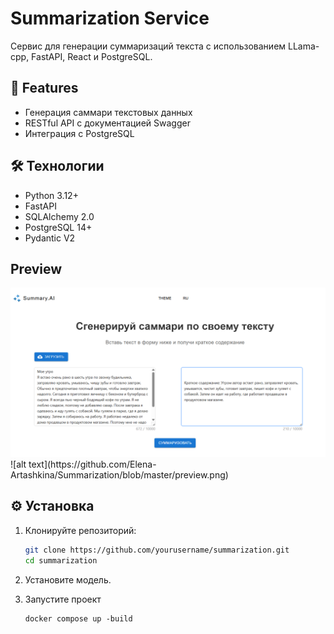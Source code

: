  # Summarization Service

Сервис для генерации суммаризаций текста с использованием LLama-cpp, FastAPI, React и PostgreSQL.

## 🚀 Features

- Генерация саммари текстовых данных
- RESTful API с документацией Swagger
- Интеграция с PostgreSQL

## 🛠️ Технологии

- Python 3.12+
- FastAPI
- SQLAlchemy 2.0
- PostgreSQL 14+
- Pydantic V2

## Preview

<img src="./preview.png"/>
![alt text](https://github.com/Elena-Artashkina/Summarization/blob/master/preview.png)


## ⚙️ Установка

1. Клонируйте репозиторий:
   ```bash
   git clone https://github.com/yourusername/summarization.git
   cd summarization
   ```
2. Установите модель.

3. Запустите проект

   ```
   docker compose up -build
   ```



